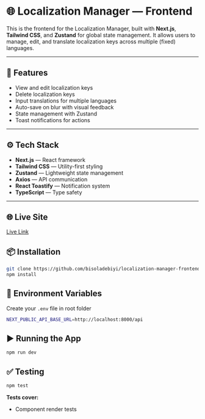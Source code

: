 # 🌐 Localization Manager — Frontend

This is the frontend for the Localization Manager, built with **Next.js**, **Tailwind CSS**, and **Zustand** for global state management. It allows users to manage, edit, and translate localization keys across multiple (fixed) languages.

---

## 🌟 Features

- View and edit localization keys
- Delete localization keys
- Input translations for multiple languages
- Auto-save on blur with visual feedback
- State management with Zustand
- Toast notifications for actions

---

## ⚙️ Tech Stack

- **Next.js** — React framework
- **Tailwind CSS** — Utility-first styling
- **Zustand** — Lightweight state management
- **Axios** — API communication
- **React Toastify** — Notification system
- **TypeScript** — Type safety

---

## 🌐 Live Site
[Live Link](https://localization-manager-frontend.vercel.app/)

## 📦 Installation

```bash
git clone https://github.com/bisoladebiyi/localization-manager-frontend.git
npm install
```

## 🔐 Environment Variables

Create your `.env` file in root folder

```bash
NEXT_PUBLIC_API_BASE_URL=http://localhost:8000/api
```

## ▶️ Running the App

```bash
npm run dev
```

## ✅ Testing

```bash
npm test
```
**Tests cover:**

- Component render tests  